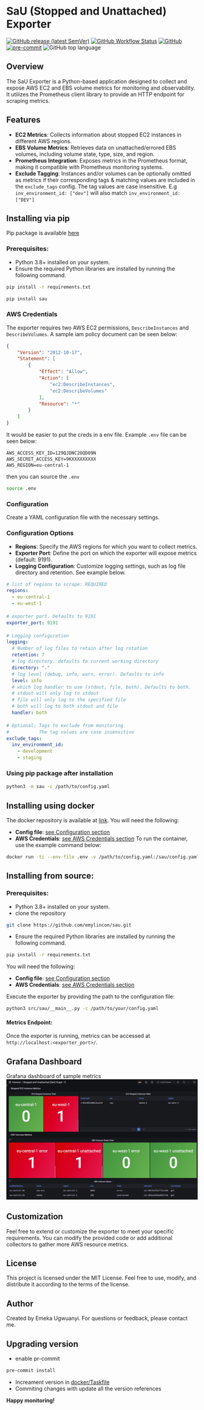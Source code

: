 # SaU (Stopped and Unattached) Exporter
[![GitHub release (latest SemVer)](https://img.shields.io/github/v/release/emylincon/sau?sort=semver&style=for-the-badge)](https://github.com/emylincon/sau/releases)
[![GitHub Workflow Status](https://img.shields.io/github/actions/workflow/status/emylincon/sau/python-app.yml?branch=main&style=for-the-badge)](https://github.com/emylincon/sau/actions)
[![GitHub](https://img.shields.io/github/license/emylincon/sau?style=for-the-badge)](https://github.com/emylincon/sau/blob/main/LICENSE)
[![pre-commit](https://img.shields.io/badge/pre--commit-enabled-brightgreen?logo=pre-commit&logoColor=white&style=for-the-badge)](https://github.com/pre-commit/pre-commit)
![GitHub top language](https://img.shields.io/github/languages/top/emylincon/sau?style=for-the-badge)

## Overview

The SaU Exporter is a Python-based application designed to collect and expose AWS EC2 and EBS volume metrics for monitoring and observability. It utilizes the Prometheus client library to provide an HTTP endpoint for scraping metrics.

## Features
* **EC2 Metrics**: Collects information about stopped EC2 instances in different AWS regions.
* **EBS Volume Metrics**: Retrieves data on unattached/errored EBS volumes, including volume state, type, size, and region.
* **Prometheus Integration**: Exposes metrics in the Prometheus format, making it compatible with Prometheus monitoring systems.
* **Exclude Tagging**: Instances and/or volumes can be optionally omitted as metrics if their corresponding tags & matching values are included in the `exclude_tags` config. The tag values are case insensitive. E.g `inv_environment_id: ["dev"]` will also match `inv_environment_id: ["DEV"]`

## Installing via pip
Pip package is available [here](https://pypi.org/project/sau/)
### Prerequisites:
* Python 3.8+ installed on your system.
* Ensure the required Python libraries are installed by running the following command.
```bash
pip install -r requirements.txt
```
```bash
pip install sau
```
### AWS Credentials
The exporter requires two AWS EC2 permissions, `DescribeInstances` and `DescribeVolumes`. A sample iam policy document can be seen below:
```json
{
    "Version": "2012-10-17",
    "Statement": [
        {
            "Effect": "Allow",
            "Action": [
                "ec2:DescribeInstances",
                "ec2:DescribeVolumes"
            ],
            "Resource": "*"
        }
    ]
}
```
It would be easier to put the creds in a env file. Example `.env` file can be seen below:
```env
AWS_ACCESS_KEY_ID=129QJDNC2OQD09N
AWS_SECRET_ACCESS_KEY=9KXXXXXXXXX
AWS_REGION=eu-central-1
```
then you can source the `.env`
```bash
source .env
```
### Configuration
Create a YAML configuration file with the necessary settings.
### Configuration Options
* **Regions**: Specify the AWS regions for which you want to collect metrics.
* **Exporter Port**: Define the port on which the exporter will expose metrics (default: 9191).
* **Logging Configuration**: Customize logging settings, such as log file directory and retention.
See example below.
```yaml
# list of regions to scrape: REQUIRED
regions:
  - eu-central-1
  - eu-west-1

# exporter port. Defaults to 9191
exporter_port: 9191

# Logging configuration
logging:
  # Number of log files to retain after log rotation
  retention: 7
  # log directory. defaults to current working directory
  directory: "."
  # log level (debug, info, warn, error). Defaults to info
  level: info
  # which log handler to use (stdout, file, both). Defaults to both.
  # stdout will only log to stdout
  # file will only log to the specified file
  # both will log to both stdout and file
  handler: both

# Optional: Tags to exclude from monitoring
#           The tag values are case insensitive
exclude_tags:
  inv_environment_id:
    - development
    - staging
```

### Using pip package after installation
```bash
python3 -m sau -c /path/to/config.yaml
```

## Installing using docker
The docker repository is available at [link](https://hub.docker.com/repository/docker/ugwuanyi/sau/general). You will need the following:
* **Config file**: [see Configuration section](#configuration)
* **AWS Credentials**: [see AWS Credentials section](#aws-credentials)
To run the container, use the example command below:
```bash
docker run -ti --env-file .env -v /path/to/config.yaml:/sau/config.yaml ugwuanyi/sau:latest -c /sau/config.yaml
```

## Installing from source:
### Prerequisites:
* Python 3.8+ installed on your system.
* clone the repository
```bash
git clone https://github.com/emylincon/sau.git
```
* Ensure the required Python libraries are installed by running the following command.
```bash
pip install -r requirements.txt
```
You will need the following:
* **Config file**: [see Configuration section](#configuration)
* **AWS Credentials**: [see AWS Credentials section](#aws-credentials)

Execute the exporter by providing the path to the configuration file:

```bash
python3 src/sau/__main__.py -c /path/to/your/config.yaml
```

#### Metrics Endpoint:
Once the exporter is running, metrics can be accessed at `http://localhost:<exporter_port>/`.

## Grafana Dashboard
Grafana dashboard of sample metrics
![Grafana dashboard](images/grafana.png)

## Customization
Feel free to extend or customize the exporter to meet your specific requirements. You can modify the provided code or add additional collectors to gather more AWS resource metrics.

## License
This project is licensed under the MIT License. Feel free to use, modify, and distribute it according to the terms of the license.

## Author
Created by Emeka Ugwuanyi. For questions or feedback, please contact me.

## Upgrading version
* enable pr-commit
```bash
pre-commit install
```
* Increament version in [docker/Taskfile](docker/Taskfile.yaml)
* Commiting changes with update all the version references

**Happy monitoring!**
